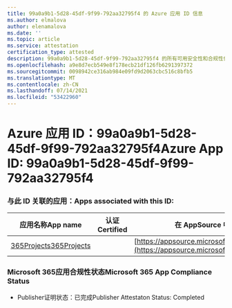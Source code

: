 ```yaml
---
title: 99a0a9b1-5d28-45df-9f99-792aa32795f4 的 Azure 应用 ID 信息
ms.author: elmalova
author: elenamalova
ms.date: ''
ms.topic: article
ms.service: attestation
certification_type: attested
description: 99a0a9b1-5d28-45df-9f99-792aa32795f4 的所有可用安全性和合规性信息。
ms.openlocfilehash: a9e8d7ecb549e8f178ecb21df126fb6291397372
ms.sourcegitcommit: 0098942ce316ab984e09fd9d2063cbc516c8bfb5
ms.translationtype: MT
ms.contentlocale: zh-CN
ms.lasthandoff: 07/14/2021
ms.locfileid: "53422960"
---
```

# <a name="azure-app-id-99a0a9b1-5d28-45df-9f99-792aa32795f4"></a><span data-ttu-id="3d212-103">Azure 应用 ID：99a0a9b1-5d28-45df-9f99-792aa32795f4</span><span class="sxs-lookup"><span data-stu-id="3d212-103">Azure App ID: 99a0a9b1-5d28-45df-9f99-792aa32795f4</span></span>


### <a name="apps-associated-with-this-id"></a><span data-ttu-id="3d212-104">与此 ID 关联的应用：</span><span class="sxs-lookup"><span data-stu-id="3d212-104">Apps associated with this ID:</span></span>
| <span data-ttu-id="3d212-105">**应用名称**</span><span class="sxs-lookup"><span data-stu-id="3d212-105">**App name**</span></span> | <span data-ttu-id="3d212-106">**认证**</span><span class="sxs-lookup"><span data-stu-id="3d212-106">**Certified**</span></span> | <span data-ttu-id="3d212-107">**在 AppSource 中查看**</span><span class="sxs-lookup"><span data-stu-id="3d212-107">**View in AppSource**</span></span> |
|-|-|-|
| [<span data-ttu-id="3d212-108">365Projects</span><span class="sxs-lookup"><span data-stu-id="3d212-108">365Projects</span></span>](https://docs.microsoft.com/en-us/microsoft-365-app-certification/forward/WA200002160) |  | [https://appsource.microsoft.com/product/office/WA200002160](https://appsource.microsoft.com/product/office/WA200002160) |

### <a name="microsoft-365-app-compliance-status"></a><span data-ttu-id="3d212-109">Microsoft 365应用合规性状态</span><span class="sxs-lookup"><span data-stu-id="3d212-109">Microsoft 365 App Compliance Status</span></span>
- <span data-ttu-id="3d212-110">Publisher证明状态：已完成</span><span class="sxs-lookup"><span data-stu-id="3d212-110">Publisher Attestaton Status: Completed</span></span>
